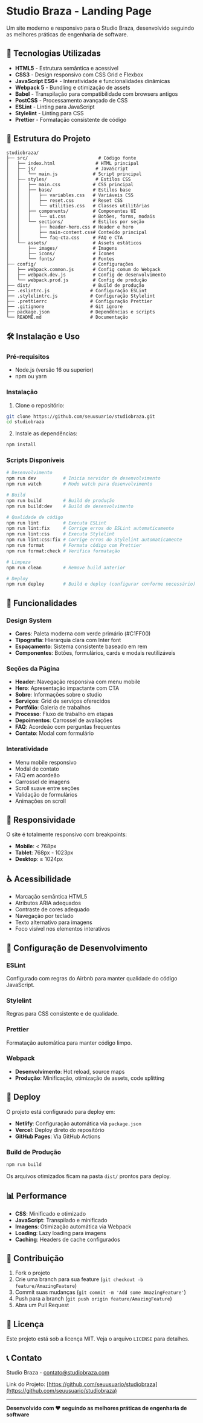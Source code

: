 # Studio Braza - Landing Page

Um site moderno e responsivo para o Studio Braza, desenvolvido seguindo as melhores práticas de engenharia de software.

## 🚀 Tecnologias Utilizadas

- **HTML5** - Estrutura semântica e acessível
- **CSS3** - Design responsivo com CSS Grid e Flexbox
- **JavaScript ES6+** - Interatividade e funcionalidades dinâmicas
- **Webpack 5** - Bundling e otimização de assets
- **Babel** - Transpilação para compatibilidade com browsers antigos
- **PostCSS** - Processamento avançado de CSS
- **ESLint** - Linting para JavaScript
- **Stylelint** - Linting para CSS
- **Prettier** - Formatação consistente de código

## 📁 Estrutura do Projeto

```
studiobraza/
├── src/                          # Código fonte
│   ├── index.html               # HTML principal
│   ├── js/                      # JavaScript
│   │   └── main.js             # Script principal
│   ├── styles/                  # Estilos CSS
│   │   ├── main.css            # CSS principal
│   │   ├── base/               # Estilos base
│   │   │   ├── variables.css   # Variáveis CSS
│   │   │   ├── reset.css       # Reset CSS
│   │   │   └── utilities.css   # Classes utilitárias
│   │   ├── components/         # Componentes UI
│   │   │   └── ui.css          # Botões, forms, modais
│   │   └── sections/           # Estilos por seção
│   │       ├── header-hero.css # Header e hero
│   │       ├── main-content.css# Conteúdo principal
│   │       └── faq-cta.css     # FAQ e CTA
│   └── assets/                 # Assets estáticos
│       ├── images/             # Imagens
│       ├── icons/              # Ícones
│       └── fonts/              # Fontes
├── config/                     # Configurações
│   ├── webpack.common.js       # Config comum do Webpack
│   ├── webpack.dev.js          # Config de desenvolvimento
│   └── webpack.prod.js         # Config de produção
├── dist/                       # Build de produção
├── .eslintrc.js               # Configuração ESLint
├── .stylelintrc.js            # Configuração Stylelint
├── .prettierrc                # Configuração Prettier
├── .gitignore                 # Git ignore
├── package.json               # Dependências e scripts
└── README.md                  # Documentação
```

## 🛠️ Instalação e Uso

### Pré-requisitos

- Node.js (versão 16 ou superior)
- npm ou yarn

### Instalação

1. Clone o repositório:
```bash
git clone https://github.com/seuusuario/studiobraza.git
cd studiobraza
```

2. Instale as dependências:
```bash
npm install
```

### Scripts Disponíveis

```bash
# Desenvolvimento
npm run dev          # Inicia servidor de desenvolvimento
npm run watch        # Modo watch para desenvolvimento

# Build
npm run build        # Build de produção
npm run build:dev    # Build de desenvolvimento

# Qualidade de código
npm run lint         # Executa ESLint
npm run lint:fix     # Corrige erros do ESLint automaticamente
npm run lint:css     # Executa Stylelint
npm run lint:css:fix # Corrige erros do Stylelint automaticamente
npm run format       # Formata código com Prettier
npm run format:check # Verifica formatação

# Limpeza
npm run clean        # Remove build anterior

# Deploy
npm run deploy       # Build e deploy (configurar conforme necessário)
```

## 🎨 Funcionalidades

### Design System
- **Cores**: Paleta moderna com verde primário (#C1FF00)
- **Tipografia**: Hierarquia clara com Inter font
- **Espaçamento**: Sistema consistente baseado em rem
- **Componentes**: Botões, formulários, cards e modais reutilizáveis

### Seções da Página
- **Header**: Navegação responsiva com menu mobile
- **Hero**: Apresentação impactante com CTA
- **Sobre**: Informações sobre o studio
- **Serviços**: Grid de serviços oferecidos
- **Portfólio**: Galeria de trabalhos
- **Processo**: Fluxo de trabalho em etapas
- **Depoimentos**: Carrossel de avaliações
- **FAQ**: Acordeão com perguntas frequentes
- **Contato**: Modal com formulário

### Interatividade
- Menu mobile responsivo
- Modal de contato
- FAQ em acordeão
- Carrossel de imagens
- Scroll suave entre seções
- Validação de formulários
- Animações on scroll

## 📱 Responsividade

O site é totalmente responsivo com breakpoints:
- **Mobile**: < 768px
- **Tablet**: 768px - 1023px
- **Desktop**: ≥ 1024px

## ♿ Acessibilidade

- Marcação semântica HTML5
- Atributos ARIA adequados
- Contraste de cores adequado
- Navegação por teclado
- Texto alternativo para imagens
- Foco visível nos elementos interativos

## 🔧 Configuração de Desenvolvimento

### ESLint
Configurado com regras do Airbnb para manter qualidade do código JavaScript.

### Stylelint
Regras para CSS consistente e de qualidade.

### Prettier
Formatação automática para manter código limpo.

### Webpack
- **Desenvolvimento**: Hot reload, source maps
- **Produção**: Minificação, otimização de assets, code splitting

## 🚀 Deploy

O projeto está configurado para deploy em:
- **Netlify**: Configuração automática via `package.json`
- **Vercel**: Deploy direto do repositório
- **GitHub Pages**: Via GitHub Actions

### Build de Produção

```bash
npm run build
```

Os arquivos otimizados ficam na pasta `dist/` prontos para deploy.

## 📊 Performance

- **CSS**: Minificado e otimizado
- **JavaScript**: Transpilado e minificado
- **Imagens**: Otimização automática via Webpack
- **Loading**: Lazy loading para imagens
- **Caching**: Headers de cache configurados

## 🤝 Contribuição

1. Fork o projeto
2. Crie uma branch para sua feature (`git checkout -b feature/AmazingFeature`)
3. Commit suas mudanças (`git commit -m 'Add some AmazingFeature'`)
4. Push para a branch (`git push origin feature/AmazingFeature`)
5. Abra um Pull Request

## 📄 Licença

Este projeto está sob a licença MIT. Veja o arquivo `LICENSE` para detalhes.

## 📞 Contato

Studio Braza - [contato@studiobraza.com](mailto:contato@studiobraza.com)

Link do Projeto: [https://github.com/seuusuario/studiobraza](https://github.com/seuusuario/studiobraza)

---

**Desenvolvido com ❤️ seguindo as melhores práticas de engenharia de software**